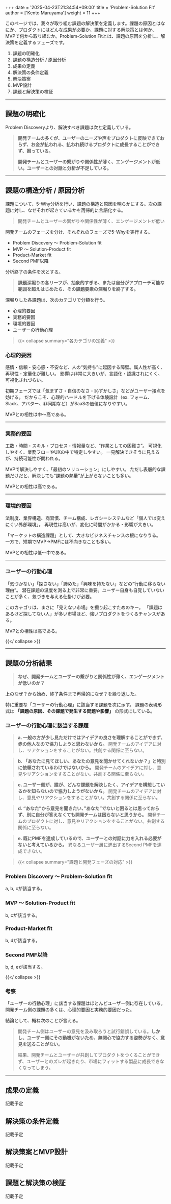 +++
date = '2025-04-23T21:34:54+09:00'
title = 'Problem-Solution Fit'
author = ['Kento Maruyama']
weight = 11
+++

このページでは、我々が取り組む課題の解決策を定義します。課題の原因とはなにか、プロダクトにはどんな成果が必要か、課題に対する解決策とは何か、MVPで何から取り組むか。Problem-Solution Fitとは、課題の原因を分析し、解決策を定義するフェーズです。

1. 課題の明確化
2. 課題の構造分析 / 原因分析
3. 成果の定義
4. 解決策の条件定義
5. 解決策案
6. MVP設計
7. 課題と解決策の検証

---

## 課題の明確化

Problem Discoveryより、解決すべき課題は次と定義している。

> **開発チームの多くが、ユーザーのニーズや声をプロダクトに反映できておらず、お金が払われる、払われ続けるプロダクトに成長することができず、困っている。**
> 
> **開発チームとユーザーの繋がりや関係性が薄く、エンゲージメントが低い。ユーザーとの対話と分析が不足している。**

---

## 課題の構造分析 / 原因分析

課題について、5-Why分析を行い、課題の構造と原因を明らかにする。次の課題に対し、なぜそれが起きているかを再帰的に言語化する。

> 開発チームとユーザーの繋がりや関係性が薄く、エンゲージメントが低い

開発チームのフェーズを分け、それぞれのフェーズで5-Whyを実行する。

- Problem Discovery 〜 Problem-Solution fit
- MVP 〜 Solution-Product fit
- Product-Market fit
- Second PMF以降

分析終了の条件を次とする。

> **課題深堀りの各リーフが、抽象的すぎる、または自分がアプローチ可能な範囲を超えはじめたら、その課題要素の深堀りを終了する。**

深堀りした各課題は、次のカテゴリで分類を行う。

- 心理的要因
- 実務的要因
- 環境的要因
- ユーザーの行動心理

> {{< collapse summary="各カテゴリの定義" >}}

### 心理的要因

感情・信頼・安心感・不安など、人の“気持ち”に起因する障壁。属人性が高く、再現性・定量化が難しい。
影響は非常に大きいが、言語化・認識されにくく、可視化されづらい。

初期フェーズでは「気まずさ・自信のなさ・恥ずかしさ」などがユーザー接点を妨げる。
だからこそ、心理的ハードルを下げる体験設計（ex. フォーム、Slack、アバター、非同期など）がSaaSの価値になりやすい。

MVPとの相性は中〜高である。

---

### 実務的要因

工数・時間・スキル・プロセス・情報量など、“作業としての困難さ”。
可視化しやすく、業務フローやUXの中で特定しやすい。
一見解決できそうに見えるが、持続可能性が問われる。

MVPで解決しやすく、「最初のソリューション」にしやすい。
ただし表層的な課題だけだと、解決しても“課題の熱量”が上がらないことも多い。

MVPとの相性は高である。

---

### 環境的要因

法制度、業界構造、商習慣、チーム構成、レガシーシステムなど「個人では変えにくい外部環境」。
再現性は高いが、変化に時間がかかる・影響が大きい。

「マーケットの構造課題」として、大きなビジネスチャンスの根になりうる。
一方で、短期でMVP→PMFには不向きなことも多い。

MVPとの相性は低〜中である。

---

### ユーザーの行動心理

「気づかない」「探さない」「諦めた」「興味を持たない」などの“行動に移らない理由”。
潜在課題の温度を測る上で非常に重要。ユーザー自身も自覚していないことが多く、気づきを与える仕掛けが必要。

このカテゴリは、まさに「見えない市場」を掘り起こすためのキー。
「課題はあるけど探してない人」が多い市場ほど、強いプロダクトをつくるチャンスがある。

MVPとの相性は高である。

{{</ collapse >}}

---

## 課題の分析結果

> **なぜ、開発チームとユーザーの繋がりと関係性が薄く、エンゲージメントが低いのか？**

上のなぜ？から始め、終了条件まで再帰的になぜ？を繰り返した。

特に重要な「ユーザーの行動心理」に該当する課題を次に示す。
課題の表現形式は **「課題の原因、その課題で発生する問題や影響」** の形式にしている。

### ユーザーの行動心理に該当する課題

> **a. 一般の方が少し見ただけではアイデアの良さを理解することができず、赤の他人なので協力しようと思わないから。** 開発チームのアイデアに対し、リアクションをすることがない。共創する関係に至らない。

> **b. 「あなたに見てほしい、あなたの意見を聞かせてくれないか？」と特別に依頼されているわけではないから。** 開発チームのアイデアに対し、意見やリアクションをすることがない。共創する関係に至らない。

> **c. ユーザー側が、誰が、どんな課題を解決したく、アイデアを構想しているかを知らないので協力しようがないから。** 開発チームのアイデアに対し、意見やリアクションをすることがない。共創する関係に至らない。

> **d. “あなた”から意見を聞きたい、”あなた”でないと困るとは思っておらず、別に自分が答えなくても開発チームは困らないと思うから。** 開発チームのプロダクトに対し、意見やリアクションをすることがない。共創する関係に至らない。

> **e. 既にPMFを達成しているので、ユーザーとの対話に力を入れる必要がないと考えているから。** 異なるユーザー層に進出するSecond PMFを達成できない。

> {{< collapse summary="課題と開発フェーズの対応" >}}

### Problem Discovery 〜 Problem-Solution fit

a, b, cが該当する。

### MVP 〜 Solution-Product fit

b, cが該当する。

### Product-Market fit

b, dが該当する。

### Second PMF以降

b, d, eが該当する。

{{</ collapse >}}

### 考察

「ユーザーの行動心理」に該当する課題はほとんどユーザー側に存在している。
開発チーム側の課題の多くは、心理的要因と実務的要因だった。

結論として、概ね次のことが言える。

> 開発チーム側はユーザーの意見を汲み取ろうと試行錯誤している。**しかし、ユーザー側にその動機がないため、無関心で協力する姿勢がなく、意見を送ることがない。**
> 
> 結果、開発チームとユーザーが共創してプロダクトをつくることができず、ユーザーとのズレが起きたり、市場にフィットする製品に成長できなくなってしまう。

---

## 成果の定義

記載予定

## 解決策の条件定義

記載予定

## 解決策案とMVP設計

記載予定

## 課題と解決策の検証

記載予定